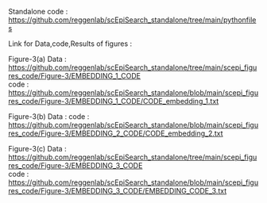 Standalone code : https://github.com/reggenlab/scEpiSearch_standalone/tree/main/pythonfiles

Link for Data,code,Results of figures :

Figure-3(a) Data : https://github.com/reggenlab/scEpiSearch_standalone/tree/main/scepi_figures_code/Figure-3/EMBEDDING_1_CODE <br />
code : https://github.com/reggenlab/scEpiSearch_standalone/blob/main/scepi_figures_code/Figure-3/EMBEDDING_1_CODE/CODE_embedding_1.txt

Figure-3(b) Data : 
code : https://github.com/reggenlab/scEpiSearch_standalone/blob/main/scepi_figures_code/Figure-3/EMBEDDING_2_CODE/CODE_embedding_2.txt

Figure-3(c) Data : https://github.com/reggenlab/scEpiSearch_standalone/tree/main/scepi_figures_code/Figure-3/EMBEDDING_3_CODE <br />
code : https://github.com/reggenlab/scEpiSearch_standalone/blob/main/scepi_figures_code/Figure-3/EMBEDDING_3_CODE/EMBEDDING_CODE_3.txt